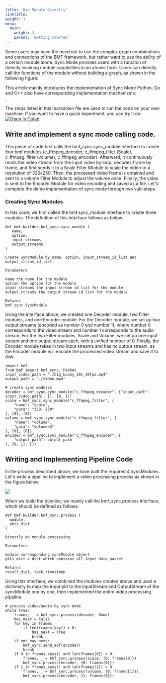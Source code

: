 ```yaml
---
title: 'Use Module Directly'
linkTitle: ''
weight: 3
menu:
  main:
    weight: 3
    parent: 'Getting started'
---
```




Some users may have the need not to use the complex graph combinations and connections of the BMF framework, but rather want to use the ability of a certain module alone. Sync Mode provides users with a function of directly invoking module capabilities in an atomic form. Users can directly call the functions of the module without building a graph, as shown in the following figure:

This article mainly introduces the implementation of Sync Mode Python. Go and C++ also have corresponding implementation mechanisms:


<img src="/img/docs/use_md_dr1.png" style="zoom:25%;"></img>

The steps listed in this markdown file are used to run the code on your own machine. If you want to have a quick experiment, you can try it on: [![Open In Colab](https://colab.research.google.com/assets/colab-badge.svg)](https://colab.research.google.com/github/BabitMF/bmf/blob/master/bmf/test/sync_mode/bmf_syncmode_python.ipynb)


## Write and implement a sync mode calling code.
This piece of code first calls the bmf_sync.sync_module interface to create four bmf modules (c_ffmpeg_decoder, c_ffmpeg_filter (Scale), c_ffmpeg_filter (volume), c_ffmpeg_encoder). Afterward, it continuously reads the video stream from the input video by loop, decodes frame by frame, and first sends it to a Scale Filter Module to scale the video to a resolution of 320x250. Then, the processed video frame is obtained and sent to a volume Filter Module to adjust the volume once. Finally, the video is sent to the Encoder Module for video encoding and saved as a file. Let's complete the demo implementation of sync mode through two sub-steps.

### Creating Sync Modules
In this code, we first called the bmf.sync_module interface to create three modules. The definition of this interface follows as below.

```
def bmf.builder.bmf_sync.sync_module (
   name, 
   option, 
   input_streams, 
   output_streams 
)

Create SyncModule by name, option, input_stream_id_list and output_stream_id_list.

Parameters

name the name for the module
option the option for the module
input_streams the input stream id list for the module
output_streams the output stream id list for the module

Returns
bmf_sync.SyncModule

```

Using the interface above, we created one Decoder module, two Filter modules, and one Encoder module. For the Decoder module, we set up two output streams (encoded as number 0 and number 1), where number 0 corresponds to the video stream and number 1 corresponds to the audio stream. For the two Filter modules, Scale and Volume, we set up one input stream and one output stream each, with a unified number of 0. Finally, the Encoder module takes in two input streams and has no output stream, as the Encoder module will encode the processed video stream and save it to disk.

```
import bmf
from bmf import bmf_sync, Packet
input_video_path = "./big_bunny_10s_30fps.mp4"
output_path = "./video.mp4"

# create sync modules
decoder = bmf_sync.sync_module("c_ffmpeg_decoder", {"input_path": input_video_path}, [], [0, 1])
scale = bmf_sync.sync_module("c_ffmpeg_filter", {
    "name": "scale",
    "para": "320, 250"
}, [0], [0])
volume = bmf_sync.sync_module("c_ffmpeg_filter", {
    "name": "volume",
    "para": "volume=3"
}, [0], [0])
encoder = bmf_sync.sync_module("c_ffmpeg_encoder", {
    "output_path": output_path
}, [0, 1], [])
```


## Writing and Implementing Pipeline Code

In the process described above, we have built the required 4 syncModules. Let's write a pipeline to implement a video processing process as shown in the figure below:

<img src="/img/docs/use_md_dr2.png" style="zoom:100%;"></img>

When we build the pipeline, we mainly call the bmf_sync.process interface, which should be defined as follows:


```
def bmf.builder.bmf_sync.process (
  module, 
  pkts_dict 
)   

Directly do module processing.

Parameters

module corresponding syncModule object
pkts_dict a dict which contains all input data packet

Returns
result_dict, task.timestamp
```
Using this interface, we combined the modules created above and used a dictionary to map the input pkt to the InputStream and OutputStream of the syncModule one by one, then implemented the entire video processing pipeline.


```
# process video/audio by sync mode
while True:
    frames, _ = bmf_sync.process(decoder, None)
    has_next = False
    for key in frames:
        if len(frames[key]) > 0:
            has_next = True
            break
    if not has_next:
        bmf_sync.send_eof(encoder)
        break
    if 0 in frames.keys() and len(frames[0]) > 0:
        frames, _ = bmf_sync.process(scale, {0: frames[0]})
        bmf_sync.process(encoder, {0: frames[0]})
    if 1 in frames.keys() and len(frames[1]) > 0:
        frames, _ = bmf_sync.process(volume, {0: frames[1]})
        bmf_sync.process(encoder, {1: frames[0]})
```


 
